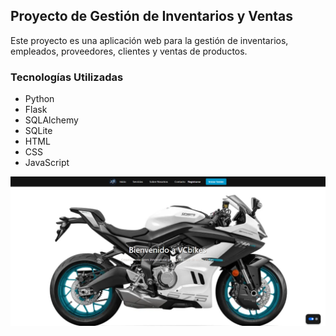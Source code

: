 ## Proyecto de Gestión de Inventarios y Ventas

Este proyecto es una aplicación web para la gestión de inventarios, empleados, proveedores, clientes y ventas de productos.

### Tecnologías Utilizadas

- Python
- Flask
- SQLAlchemy
- SQLite
- HTML
- CSS
- JavaScript

![preview](static/img/screenshot.png)
